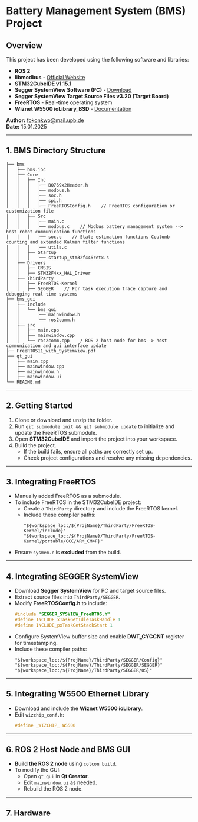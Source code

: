 # Battery Management System (BMS) Project

## Overview
This project has been developed using the following software and libraries:

- **ROS 2**
- **libmodbus** - [Official Website](https://libmodbus.org/)
- **STM32CubeIDE v1.15.1**
- **Segger SystemView Software (PC)** - [Download](https://www.segger.com/products/development-tools/systemview/)
- **Segger SystemView Target Source Files v3.20 (Target Board)**
- **FreeRTOS** - Real-time operating system
- **Wiznet W5500 ioLibrary_BSD** - [Documentation](https://docs.wiznet.io/Product/iEthernet/W5500/driver)

**Author:** fokonkwo@mail.upb.de  
**Date:** 15.01.2025  

---

## 1. BMS Directory Structure

```
├── bms
│   ├── bms.ioc
│   ├── Core
│   │   ├── Inc
│   │   │   ├── BQ769x2Header.h
│   │   │   ├── modbus.h
│   │   │   ├── soc.h
│   │   │   ├── spi.h
│   │   │   ├── FreeRTOSConfig.h    // FreeRTOS configuration or customization file
│   │   ├── Src
│   │   │   ├── main.c
│   │   │   ├── modbus.c    // Modbus battery management system --> host robot communication functions
│   │   │   ├── soc.c    // State estimation functions Coulomb counting and extended Kalman filter functions
│   │   │   ├── utils.c
│   │   ├── Startup
│   │   │   └── startup_stm32f446retx.s
│   ├── Drivers
│   │   ├── CMSIS
│   │   ├── STM32F4xx_HAL_Driver
│   ├── ThirdParty
│   │   ├── FreeRTOS-Kernel
│   │   ├── SEGGER    // For task execution trace capture and debugging real time systems
├── bms_gui
│   ├── include
│   │   └── bms_gui
│   │       ├── mainwindow.h
│   │       └── ros2comm.h  
│   ├── src
│   │   ├── main.cpp
│   │   ├── mainwindow.cpp
│   │   └── ros2comm.cpp    / ROS 2 host node for bms--> host communication and gui interface update
├── FreeRTOS11_with_SystemView.pdf
├── qt_gui
│   ├── main.cpp
│   ├── mainwindow.cpp
│   ├── mainwindow.h
│   ├── mainwindow.ui
└── README.md
```

---

## 2. Getting Started

1. Clone or download and unzip the folder.
2. Run `git submodule init && git submodule update` to initialize and update the FreeRTOS submodule.
3. Open **STM32CubeIDE** and import the project into your workspace.
4. Build the project.
   - If the build fails, ensure all paths are correctly set up.
   - Check project configurations and resolve any missing dependencies.

---

## 3. Integrating FreeRTOS

- Manually added FreeRTOS as a submodule.
- To include FreeRTOS in the STM32CubeIDE project:
  - Create a `ThirdParty` directory and include the FreeRTOS kernel.
  - Include these compiler paths:
    ```
    "${workspace_loc:/${ProjName}/ThirdParty/FreeRTOS-Kernel/include}"
    "${workspace_loc:/${ProjName}/ThirdParty/FreeRTOS-Kernel/portable/GCC/ARM_CM4F}"
    ```
- Ensure `sysmem.c` is **excluded** from the build.

---

## 4. Integrating SEGGER SystemView

- Download **Segger SystemView** for PC and target source files.
- Extract source files into `ThirdParty/SEGGER`.
- Modify **FreeRTOSConfig.h** to include:
  ```c
  #include "SEGGER_SYSVIEW_FreeRTOS.h"
  #define INCLUDE_xTaskGetIdleTaskHandle 1
  #define INCLUDE_pxTaskGetStackStart 1
  ```
- Configure SystemView buffer size and enable **DWT_CYCCNT** register for timestamping.
- Include these compiler paths:
  ```
  "${workspace_loc:/${ProjName}/ThirdParty/SEGGER/Config}"
  "${workspace_loc:/${ProjName}/ThirdParty/SEGGER/SEGGER}"
  "${workspace_loc:/${ProjName}/ThirdParty/SEGGER/OS}"
  ```

---

## 5. Integrating W5500 Ethernet Library

- Download and include the **Wiznet W5500 ioLibrary**.
- Edit `wizchip_conf.h`:
  ```c
  #define _WIZCHIP_ W5500
  ```

---

## 6. ROS 2 Host Node and BMS GUI

- **Build the ROS 2 node** using `colcon build`.
- To modify the GUI:
  - Open `qt_gui` in **Qt Creator**.
  - Edit `mainwindow.ui` as needed.
  - Rebuild the ROS 2 node.

---
## 7. Hardware
